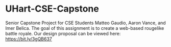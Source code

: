 # UHart-CSE-Capstone
Senior Capstone Project for CSE Students Matteo Gaudio, Aaron Vance, and Imer Belica. The goal of this assignment is to create a web-based rougelike battle royale. Our design proposal can be viewed here: https://bit.ly/3gQB637
